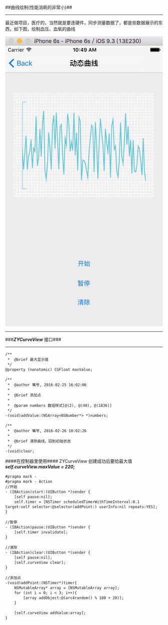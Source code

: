 ##曲线绘制(性能消耗的非常小)##
***
最近做项目，医疗的，当然就是要连硬件，同步测量数据了，都是些数据展示的东西，如下图，绘制血压、血氧的曲线

![绘制页面](pictures/jietu2.jpg)

***

###***ZYCurveView*** 接口###
***
```objc
/**
 *  @brief 最大显示值
 */
@property (nonatomic) CGFloat maxValue;

/**
 *  @author 嘴爷, 2016-02-25 16:02:06
 *
 *  @brief 添加点
 *
 *  @param numbers 数组样式[@(2), @(40), @(1836)]
 */
-(void)addValue:(NSArray<NSNumber*> *)numbers;

/**
 *  @author 嘴爷, 2016-02-26 10:02:26
 *
 *  @brief 清除曲线，回到初始状态
 */
-(void)clear;
```
####在控制器里使用####
ZYCurveView 创建成功后要给最大值
***self.curveView.maxValue = 220;***

```objc
#pragma mark -
#pragma mark - Action
//开始
- (IBAction)start:(UIButton *)sender {
    [self pause:nil];
    self.timer = [NSTimer scheduledTimerWithTimeInterval:0.1 target:self selector:@selector(addPoint:) userInfo:nil repeats:YES];
}

//暂停
- (IBAction)pause:(UIButton *)sender {
    [self.timer invalidate];
}

//清除
- (IBAction)clear:(UIButton *)sender {
    [self pause:nil];
    [self.curveView clear];
}

//添加点
-(void)addPoint:(NSTimer*)timer{
    NSMutableArray* array = [NSMutableArray array];
    for (int i = 0; i < 3; i++){
        [array addObject:@(arc4random() % 180 + 20)];
    }
    
    [self.curveView addValue:array];
}
```
